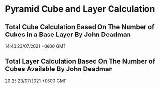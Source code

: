 # Pyramid Cube and Layer Calculation
## Total Cube Calculation Based On The Number of Cubes in a Base Layer By John Deadman
14:43 23/07/2021 +0600 GMT
## Total Layer Calculation Based On The Number of Cubes Available By John Deadman
20:25 23/07/2021 +0600 GMT